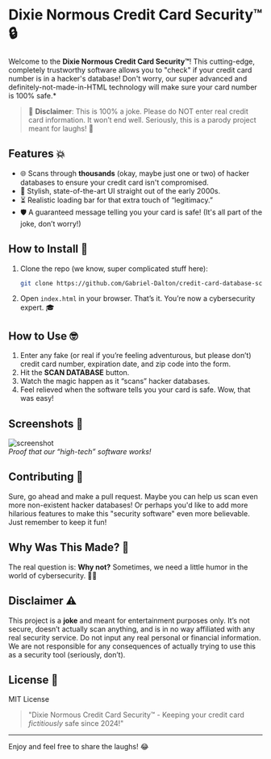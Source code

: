 # Dixie Normous Credit Card Security™ 🔒

Welcome to the **Dixie Normous Credit Card Security™**! This cutting-edge, completely trustworthy software allows you to "check" if your credit card number is in a hacker's database! Don't worry, our super advanced and definitely-not-made-in-HTML technology will make sure your card number is 100% safe.*

> 🚨 **Disclaimer**: This is 100% a joke. Please do NOT enter real credit card information. It won’t end well. Seriously, this is a parody project meant for laughs! 🚨

## Features 💥

- 🌐 Scans through **thousands** (okay, maybe just one or two) of hacker databases to ensure your credit card isn't compromised.
- 🎉 Stylish, state-of-the-art UI straight out of the early 2000s.
- ⏳ Realistic loading bar for that extra touch of “legitimacy.”
- 🛡️ A guaranteed message telling you your card is safe! (It's all part of the joke, don’t worry!)

## How to Install 🚀

1. Clone the repo (we know, super complicated stuff here):
   ```bash
   git clone https://github.com/Gabriel-Dalton/credit-card-database-scanner.git
   ```
2. Open `index.html` in your browser. That’s it. You’re now a cybersecurity expert. 🎓

## How to Use 🤓

1. Enter any fake (or real if you’re feeling adventurous, but please don’t) credit card number, expiration date, and zip code into the form.
2. Hit the **SCAN DATABASE** button.
3. Watch the magic happen as it “scans” hacker databases.
4. Feel relieved when the software tells you your card is safe. Wow, that was easy!

## Screenshots 📸

![screenshot](https://example.com/screenshot.png)  
_Proof that our “high-tech” software works!_

## Contributing 🤡

Sure, go ahead and make a pull request. Maybe you can help us scan even more non-existent hacker databases! Or perhaps you'd like to add more hilarious features to make this "security software" even more believable. Just remember to keep it fun!

## Why Was This Made? 🤔

The real question is: **Why not?** Sometimes, we need a little humor in the world of cybersecurity. 🤷‍♂️

## Disclaimer ⚠️

This project is a **joke** and meant for entertainment purposes only. It’s not secure, doesn’t actually scan anything, and is in no way affiliated with any real security service. Do not input any real personal or financial information. We are not responsible for any consequences of actually trying to use this as a security tool (seriously, don’t).

## License 📜

MIT License

> "Dixie Normous Credit Card Security™ - Keeping your credit card *fictitiously* safe since 2024!"

---

Enjoy and feel free to share the laughs! 😂
